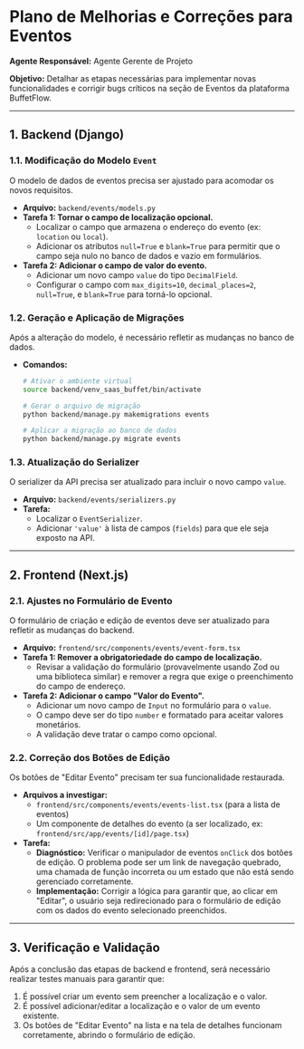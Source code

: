 # Plano de Melhorias e Correções para Eventos

**Agente Responsável:** Agente Gerente de Projeto

**Objetivo:** Detalhar as etapas necessárias para implementar novas funcionalidades e corrigir bugs críticos na seção de Eventos da plataforma BuffetFlow.

---

## 1. Backend (Django)

### 1.1. Modificação do Modelo `Event`

O modelo de dados de eventos precisa ser ajustado para acomodar os novos requisitos.

- **Arquivo:** `backend/events/models.py`
- **Tarefa 1: Tornar o campo de localização opcional.**
  - Localizar o campo que armazena o endereço do evento (ex: `location` ou `local`).
  - Adicionar os atributos `null=True` e `blank=True` para permitir que o campo seja nulo no banco de dados e vazio em formulários.
- **Tarefa 2: Adicionar o campo de valor do evento.**
  - Adicionar um novo campo `value` do tipo `DecimalField`.
  - Configurar o campo com `max_digits=10`, `decimal_places=2`, `null=True`, e `blank=True` para torná-lo opcional.

### 1.2. Geração e Aplicação de Migrações

Após a alteração do modelo, é necessário refletir as mudanças no banco de dados.

- **Comandos:**
  ```bash
  # Ativar o ambiente virtual
  source backend/venv_saas_buffet/bin/activate
  
  # Gerar o arquivo de migração
  python backend/manage.py makemigrations events
  
  # Aplicar a migração ao banco de dados
  python backend/manage.py migrate events
  ```

### 1.3. Atualização do Serializer

O serializer da API precisa ser atualizado para incluir o novo campo `value`.

- **Arquivo:** `backend/events/serializers.py`
- **Tarefa:**
  - Localizar o `EventSerializer`.
  - Adicionar `'value'` à lista de campos (`fields`) para que ele seja exposto na API.

---

## 2. Frontend (Next.js)

### 2.1. Ajustes no Formulário de Evento

O formulário de criação e edição de eventos deve ser atualizado para refletir as mudanças do backend.

- **Arquivo:** `frontend/src/components/events/event-form.tsx`
- **Tarefa 1: Remover a obrigatoriedade do campo de localização.**
  - Revisar a validação do formulário (provavelmente usando Zod ou uma biblioteca similar) e remover a regra que exige o preenchimento do campo de endereço.
- **Tarefa 2: Adicionar o campo "Valor do Evento".**
  - Adicionar um novo campo de `Input` no formulário para o `value`.
  - O campo deve ser do tipo `number` e formatado para aceitar valores monetários.
  - A validação deve tratar o campo como opcional.

### 2.2. Correção dos Botões de Edição

Os botões de "Editar Evento" precisam ter sua funcionalidade restaurada.

- **Arquivos a investigar:**
  - `frontend/src/components/events/events-list.tsx` (para a lista de eventos)
  - Um componente de detalhes do evento (a ser localizado, ex: `frontend/src/app/events/[id]/page.tsx`)
- **Tarefa:**
  - **Diagnóstico:** Verificar o manipulador de eventos `onClick` dos botões de edição. O problema pode ser um link de navegação quebrado, uma chamada de função incorreta ou um estado que não está sendo gerenciado corretamente.
  - **Implementação:** Corrigir a lógica para garantir que, ao clicar em "Editar", o usuário seja redirecionado para o formulário de edição com os dados do evento selecionado preenchidos.

---

## 3. Verificação e Validação

Após a conclusão das etapas de backend e frontend, será necessário realizar testes manuais para garantir que:
1.  É possível criar um evento sem preencher a localização e o valor.
2.  É possível adicionar/editar a localização e o valor de um evento existente.
3.  Os botões de "Editar Evento" na lista e na tela de detalhes funcionam corretamente, abrindo o formulário de edição.
